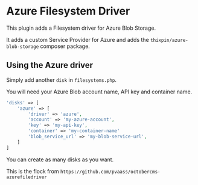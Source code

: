 # Azure Filesystem Driver

This plugin adds a Filesystem driver for Azure Blob Storage.

It adds a custom Service Provider for Azure and adds the
`thixpin/azure-blob-storage` composer package.

## Using the Azure driver

Simply add another `disk` in `filesystems.php`.

You will need your Azure Blob account name, API key and container name.

```php
'disks' => [
    'azure' => [
        'driver' => 'azure',
        'account' => 'my-azure-account',
        'key' => 'my-api-key',
        'container' => 'my-container-name'
        'blob_service_url' => 'my-blob-service-url',
    ]
]
```

You can create as many disks as you want.

This is the flock from 
```https://github.com/pvaass/octobercms-azurefiledriver```
